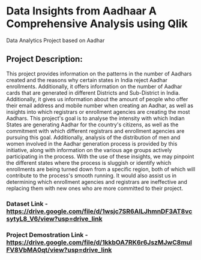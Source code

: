 # Data Insights from Aadhaar A Comprehensive Analysis using Qlik
 Data Analytics Project based on Aadhar

## Project Description:
This project provides information on the patterns in the number of Aadhars created and the reasons why certain states in India reject Aadhar enrollments. Additionally, it offers information on the number of Aadhar cards that are generated in different Districts and Sub-District in India. Additionally, it gives us information about the amount of people who offer their email address and mobile number when creating an Aadhar, as well as insights into which registrars or enrollment agencies are creating the most Aadhars. This project's goal is to analyse the intensity with which Indian States are generating Aadhar for the country's citizens, as well as the commitment with which different registrars and enrollment agencies are pursuing this goal. Additionally, analysis of the distribution of men and women involved in the Aadhar generation process is provided by this initiative, along with information on the various age groups actively participating in the process. With the use of these insights, we may pinpoint the different states where the process is sluggish or identify which enrollments are being turned down from a specific region, both of which will contribute to the process's smooth running. It would also assist us in determining which enrollment agencies and registrars are ineffective and replacing them with new ones who are more committed to their project. 

### Dataset Link - **https://drive.google.com/file/d/1wsjc7SR6AILJhmnDF3AT8vcsytyL8_V6/view?usp=drive_link**

### Project Demostration Link - **https://drive.google.com/file/d/1kkbOA7RK6r6JszMJwC8mulFV8VbMA0qt/view?usp=drive_link**
